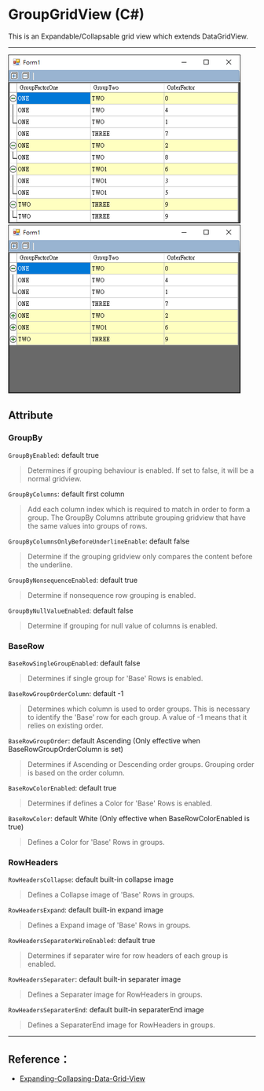 # GroupGridView (C#)

This is an Expandable/Collapsable grid view which extends DataGridView.

___

![view1](https://raw.githubusercontent.com/avan06/GroupGridView/main/view1.png)
![view2](https://raw.githubusercontent.com/avan06/GroupGridView/main/view2.png)


## Attribute

### GroupBy

`GroupByEnabled`: default true
> Determines if grouping behaviour is enabled.  If set to false, it will be a normal gridview.

`GroupByColumns`: default first column
> Add each column index which is required to match in order to form a group. The GroupBy Columns attribute grouping gridview that have the same values into groups of rows.

`GroupByColumnsOnlyBeforeUnderlineEnable`: default false
> Determine if the grouping gridview only compares the content before the underline.

`GroupByNonsequenceEnabled`: default true
> Determine if nonsequence row grouping is enabled.

`GroupByNullValueEnabled`: default false
> Determine if grouping for null value of columns is enabled.

### BaseRow

`BaseRowSingleGroupEnabled`: default false
> Determines if single group for 'Base' Rows is enabled.

`BaseRowGroupOrderColumn`: default -1
> Determines which column is used to order groups. This is necessary to identify the 'Base' row for each group. A value of -1 means that it relies on existing order.

`BaseRowGroupOrder`: default Ascending (Only effective when BaseRowGroupOrderColumn is set)
> Determines if Ascending or Descending order groups. Grouping order is based on the order column.

`BaseRowColorEnabled`: default true
> Determines if defines a Color for 'Base' Rows is enabled.

`BaseRowColor`: default White (Only effective when BaseRowColorEnabled is true)
> Defines a Color for 'Base' Rows in groups.

### RowHeaders

`RowHeadersCollapse`: default built-in collapse image
> Defines a Collapse image of 'Base' Rows in groups.

`RowHeadersExpand`: default built-in expand image
> Defines a Expand image of 'Base' Rows in groups.

`RowHeadersSeparaterWireEnabled`: default true
> Determines if separater wire for row headers of each group is enabled.

`RowHeadersSeparater`: default built-in separater image
> Defines a Separater image for RowHeaders in groups.

`RowHeadersSeparaterEnd`: default built-in separaterEnd image
> Defines a SeparaterEnd image for RowHeaders in groups.

___

## Reference：

* [Expanding-Collapsing-Data-Grid-View](https://www.codeproject.com/Tips/1066176/Expanding-Collapsing-Data-Grid-View)
